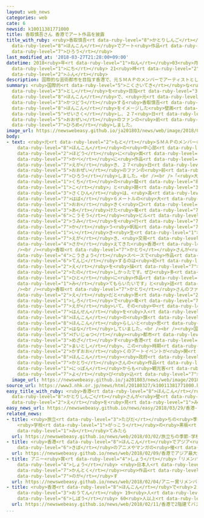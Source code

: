 ```yaml
---
layout: web_news
categories: web
cate: 6
newsid: k10011381771000
title: 香取慎吾さん 香港でアート作品を披露
title_with_ruby: <ruby>香取慎吾<rt data-ruby-level="8">かとりしんご</rt></ruby>さん <ruby>香港<rt
  data-ruby-level="8">ほんこん</rt></ruby>でアート<ruby>作品<rt data-ruby-level="3">さくひん</rt></ruby>を<ruby>披露<rt
  data-ruby-level="7">ひろう</rt></ruby>
last_modified_at: '2018-03-27T21:28:00+09:00'
datetime: 2018<ruby>年<rt data-ruby-level="1">ねん</rt></ruby>03<ruby>月<rt data-ruby-level="1">がつ</rt></ruby>27<ruby>日<rt
  data-ruby-level="1">にち</rt></ruby> 21<ruby>時<rt data-ruby-level="2">じ</rt></ruby>28<ruby>分<rt
  data-ruby-level="2">ふん</rt></ruby>
description: 国際的な芸術都市を目指す香港で、元ＳＭＡＰのメンバーでアーティストとしても活動する香取慎吾さんが、香港をイメージした壁画を制作し、２７日、大勢のファンの前でお披露目しました。
summary: <ruby>国際的<rt data-ruby-level="5">こくさいてき</rt></ruby>な<ruby>芸術<rt data-ruby-level="5">げいじゅつ</rt></ruby><ruby>都市<rt
  data-ruby-level="3">とし</rt></ruby>を<ruby>目指<rt data-ruby-level="3">めざ</rt></ruby>す<ruby>香港<rt
  data-ruby-level="8">ほんこん</rt></ruby>で、<ruby>元<rt data-ruby-level="2">もと</rt></ruby>ＳＭＡＰのメンバーでアーティストとしても<ruby>活動<rt
  data-ruby-level="3">かつどう</rt></ruby>する<ruby>香取慎吾<rt data-ruby-level="8">かとりしんご</rt></ruby>さんが、<ruby>香港<rt
  data-ruby-level="8">ほんこん</rt></ruby>をイメージした<ruby>壁画<rt data-ruby-level="7">へきが</rt></ruby>を<ruby>制作<rt
  data-ruby-level="5">せいさく</rt></ruby>し、２７<ruby>日<rt data-ruby-level="1">にち</rt></ruby>、<ruby>大勢<rt
  data-ruby-level="5">おおぜい</rt></ruby>のファンの<ruby>前<rt data-ruby-level="2">まえ</rt></ruby>でお<ruby>披露目<rt
  data-ruby-level="7">ひろめ</rt></ruby>しました。
image_url: https://newswebeasy.github.io/ja201803/news/web/image/2018/03/27/K10011381771_1803272140_1803272151_01_02.jpg
body:
- text: <ruby>元<rt data-ruby-level="2">もと</rt></ruby>ＳＭＡＰのメンバーの<ruby>香取慎吾<rt data-ruby-level="8">かとりしんご</rt></ruby>さんは、<ruby>香港<rt
    data-ruby-level="8">ほんこん</rt></ruby>の<ruby>中心部<rt data-ruby-level="3">ちゅうしんぶ</rt></ruby>にある<ruby>歩道<rt
    data-ruby-level="2">ほどう</rt></ruby>に<ruby>面<rt data-ruby-level="3">めん</rt></ruby>した<ruby>壁<rt
    data-ruby-level="7">かべ</rt></ruby>に<ruby>作品<rt data-ruby-level="3">さくひん</rt></ruby>を<ruby>描<rt
    data-ruby-level="7">えが</rt></ruby>き、２７<ruby>日<rt data-ruby-level="1">にち</rt></ruby>、<ruby>大勢<rt
    data-ruby-level="5">おおぜい</rt></ruby>のファンの<ruby>前<rt data-ruby-level="2">まえ</rt></ruby>で<ruby>披露<rt
    data-ruby-level="7">ひろう</rt></ruby>しました。<br /><br />「<ruby>大<rt data-ruby-level="1">おお</rt></ruby>きなお<ruby>口<rt
    data-ruby-level="1">くち</rt></ruby>の<ruby>龍<rt data-ruby-level="8">りゅう</rt></ruby>の<ruby>子<rt
    data-ruby-level="1">こ</rt></ruby>」と<ruby>題<rt data-ruby-level="3">だい</rt></ruby>した<ruby>作品<rt
    data-ruby-level="3">さくひん</rt></ruby>は、<ruby>高<rt data-ruby-level="2">たか</rt></ruby>さ４．５メートル、<ruby>幅<rt
    data-ruby-level="7">はば</rt></ruby>６メートルの<ruby>大<rt data-ruby-level="1">おお</rt></ruby>きさで、<ruby>大<rt
    data-ruby-level="1">おお</rt></ruby>きく<ruby>口<rt data-ruby-level="1">くち</rt></ruby>を<ruby>開<rt
    data-ruby-level="3">あ</rt></ruby>けた<ruby>竜<rt data-ruby-level="7">りゅう</rt></ruby>をモチーフに、<ruby>高層<rt
    data-ruby-level="6">こうそう</rt></ruby><ruby>ビル<rt data-ruby-level="6">びる</rt></ruby>や<ruby>海<rt
    data-ruby-level="2">うみ</rt></ruby>を<ruby>行<rt data-ruby-level="7">い</rt></ruby>き<ruby>交<rt
    data-ruby-level="7">か</rt></ruby>う<ruby>帆船<rt data-ruby-level="7">はんせん</rt></ruby>を<ruby>生<rt
    data-ruby-level="1">い</rt></ruby>き<ruby>生<rt data-ruby-level="1">い</rt></ruby>きと<ruby>描<rt
    data-ruby-level="7">えが</rt></ruby>き、<ruby>交易<rt data-ruby-level="5">こうえき</rt></ruby>で<ruby>栄<rt
    data-ruby-level="4">さか</rt></ruby>えてきた<ruby>香港<rt data-ruby-level="8">ほんこん</rt></ruby>をイメージしたということです。<br
    /><br /><ruby>香取<rt data-ruby-level="7">かとり</rt></ruby>さんが<ruby>海外<rt data-ruby-level="2">かいがい</rt></ruby>の<ruby>公共<rt
    data-ruby-level="4">こうきょう</rt></ruby>スペースで<ruby>作品<rt data-ruby-level="3">さくひん</rt></ruby>を<ruby>展示<rt
    data-ruby-level="6">てんじ</rt></ruby>するのは<ruby>初<rt data-ruby-level="4">はじ</rt></ruby>めてだということで、「ここで<ruby>絵<rt
    data-ruby-level="2">え</rt></ruby>を<ruby>描<rt data-ruby-level="7">えが</rt></ruby>くのはとても<ruby>楽<rt
    data-ruby-level="2">たの</rt></ruby>しかったです。ぜひ<ruby>多<rt data-ruby-level="2">おお</rt></ruby>くの<ruby>人<rt
    data-ruby-level="1">ひと</rt></ruby>に<ruby>作品<rt data-ruby-level="3">さくひん</rt></ruby>を<ruby>見<rt
    data-ruby-level="1">み</rt></ruby>てもらいたいです」と<ruby>話<rt data-ruby-level="2">はな</rt></ruby>していました。<br
    /><br /><ruby>香取<rt data-ruby-level="7">かとり</rt></ruby>さんのファンだという<ruby>女性<rt data-ruby-level="5">じょせい</rt></ruby>は「とてもきれいな<ruby>絵<rt
    data-ruby-level="2">え</rt></ruby>だと<ruby>思<rt data-ruby-level="2">おも</rt></ruby>います。<ruby>白<rt
    data-ruby-level="1">しろ</rt></ruby>で<ruby>竜<rt data-ruby-level="7">りゅう</rt></ruby>を<ruby>描<rt
    data-ruby-level="7">えが</rt></ruby>いて、その<ruby>中<rt data-ruby-level="1">なか</rt></ruby>に<ruby>帆船<rt
    data-ruby-level="7">はんせん</rt></ruby>を<ruby>入<rt data-ruby-level="1">い</rt></ruby>れたことは、<ruby>香港<rt
    data-ruby-level="8">ほんこん</rt></ruby>の<ruby>旗<rt data-ruby-level="4">はた</rt></ruby>のようで<ruby>香港<rt
    data-ruby-level="8">ほんこん</rt></ruby>らしいと<ruby>思<rt data-ruby-level="2">おも</rt></ruby>いました」と<ruby>話<rt
    data-ruby-level="2">はな</rt></ruby>していました。<br /><br /><ruby>国際的<rt data-ruby-level="5">こくさいてき</rt></ruby>な<ruby>芸術<rt
    data-ruby-level="5">げいじゅつ</rt></ruby><ruby>都市<rt data-ruby-level="3">とし</rt></ruby>を<ruby>目指<rt
    data-ruby-level="3">めざ</rt></ruby>す<ruby>香港<rt data-ruby-level="8">ほんこん</rt></ruby>では、<ruby>毎年<rt
    data-ruby-level="2">まいとし</rt></ruby>、この<ruby>時期<rt data-ruby-level="3">じき</rt></ruby>に<ruby>数多<rt
    data-ruby-level="2">かずおお</rt></ruby>くのアートイベントが<ruby>開<rt data-ruby-level="3">ひら</rt></ruby>かれていて、<ruby>香港<rt
    data-ruby-level="8">ほんこん</rt></ruby><ruby>政府<rt data-ruby-level="5">せいふ</rt></ruby>は、<ruby>香取<rt
    data-ruby-level="7">かとり</rt></ruby>さんの<ruby>作品<rt data-ruby-level="3">さくひん</rt></ruby>をアピールして、<ruby>日本<rt
    data-ruby-level="1">にっぽん</rt></ruby>からも<ruby>観光客<rt data-ruby-level="4">かんこうきゃく</rt></ruby>を<ruby>呼<rt
    data-ruby-level="7">よ</rt></ruby>び<ruby>込<rt data-ruby-level="7">こ</rt></ruby>みたいとしています。
  image_url: https://newswebeasy.github.io/ja201803/news/web/image/2018/03/27/K10011381771_1803272149_1803272151_01_03.jpg
source_url: https://www3.nhk.or.jp/news/html/20180327/k10011381771000.html
easy_title_with_ruby: <ruby>香港<rt data-ruby-level="8">ほんこん</rt></ruby> <ruby>香取慎吾<rt
  data-ruby-level="8">かとりしんご</rt></ruby>さんが<ruby>壁<rt data-ruby-level="7">かべ</rt></ruby>にかいた<ruby>絵<rt
  data-ruby-level="2">え</rt></ruby>を<ruby>見<rt data-ruby-level="1">み</rt></ruby>せる
easy_news_url: https://newswebeasy.github.io/news/easy/2018/03/29/香港-香取慎吾さんが壁にかいた絵を見せる
related_news:
- title: <ruby>旅立<rt data-ruby-level="3">たびだ</rt></ruby>ちの<ruby>季節<rt data-ruby-level="4">きせつ</rt></ruby>
    <ruby>学校<rt data-ruby-level="1">がっこう</rt></ruby>の<ruby>黒板<rt data-ruby-level="3">こくばん</rt></ruby>を<ruby>見<rt
    data-ruby-level="1">み</rt></ruby>てみたら
  url: https://newswebeasy.github.io/news/web/2018/03/02/旅立ちの季節-学校の黒板を見てみたら
- title: <ruby>香港<rt data-ruby-level="8">ほんこん</rt></ruby>でアジア<ruby>最大<rt data-ruby-level="4">さいだい</rt></ruby><ruby>規模<rt
    data-ruby-level="6">きぼ</rt></ruby>のアニメやマンガの<ruby>催<rt data-ruby-level="7">もよお</rt></ruby>し
  url: https://newswebeasy.github.io/news/web/2018/02/09/香港でアジア最大規模のアニメやマンガの催し
- title: アニー<ruby>賞<rt data-ruby-level="4">しょう</rt></ruby>「リメンバー・ミー」が<ruby>最多<rt data-ruby-level="4">さいた</rt></ruby>11<ruby>賞<rt
    data-ruby-level="4">しょう</rt></ruby> <ruby>日本人<rt data-ruby-level="1">にほんじん</rt></ruby><ruby>監督<rt
    data-ruby-level="7">かんとく</rt></ruby><ruby>作品<rt data-ruby-level="3">さくひん</rt></ruby>は<ruby>逃<rt
    data-ruby-level="7">のが</rt></ruby>す
  url: https://newswebeasy.github.io/news/web/2018/02/04/アニー賞リメンバーミーが最多11賞-日本人監督作品は逃す
- title: <ruby>香港<rt data-ruby-level="8">ほんこん</rt></ruby>で<ruby>２階建<rt data-ruby-level="4">にかいだ</rt></ruby>てバス<ruby>横転<rt
    data-ruby-level="3">おうてん</rt></ruby> 19<ruby>人<rt data-ruby-level="1">にん</rt></ruby><ruby>死亡<rt
    data-ruby-level="6">しぼう</rt></ruby> 60<ruby>人以上<rt data-ruby-level="4">にんいじょう</rt></ruby>けが
  url: https://newswebeasy.github.io/news/web/2018/02/11/香港で2階建てバス横転-19人死亡-60人以上けが
...
```

